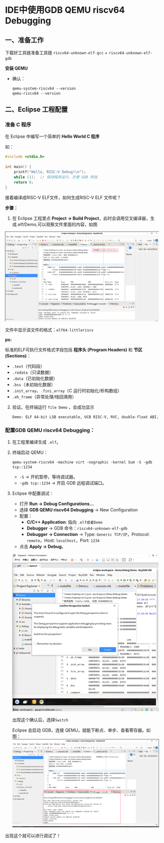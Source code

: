 # IDE中使用GDB QEMU riscv64 Debugging

## 一、准备工作

下载好工具链准备工具链 `riscv64-unknown-elf-gcc` + `riscv64-unknown-elf-gdb`

**安装 QEMU**

- 确认：

  ```
  qemu-system-riscv64 --version
  qemu-riscv64 --version
  ```

## 二、Eclipse 工程配置

### 准备 C 程序

在 Eclipse 中编写一个简单的 **Hello World C 程序**

如：

```c
#include <stdio.h>

int main() {
    printf("Hello, RISC-V Debug!\n");
    while (1);  // 保持程序运行，方便 GDB 附加
    return 0;
}
```

接着编译成RISC-V ELF文件，如何生成RISC-V ELF 文件呢？

**步骤：**

1. 在 Eclipse 工程里点 **Project → Build Project**，此时会调用交叉编译器，生成.elf/Demo,可以观察文件里面的内容，如图

![](pic/pic3.png)

文件中显示该文件的格式：`elf64-littleriscv`

**ps:**

标准的ELF可执行文件格式字段包括 **程序头 (Program Headers)** 和 **节区 (Sections)**：

- `.text`（代码段）
- `.rodata`（只读数据）
- `.data`（已初始化数据）
- `.bss`（未初始化数据）
- `.init_array`、`.fini_array`（C 运行时初始化/析构数组）
- `.eh_frame`（异常处理/栈回溯用）

2. 验证。在终端运行 `file Demo` ，会成功显示 

   ```bash
   Demo: ELF 64-bit LSB executable, UCB RISC-V, RVC, double-float ABI, version 1 (SYSV), statically linked, with debug_info, not stripped
   ```

### 配置GDB QEMU riscv64 Debugging：

1. 在工程里编译生成 `.elf`。

2. 终端启动 QEMU：

   ```
   qemu-system-riscv64 -machine virt -nographic -kernel Sum -S -gdb tcp::1234
   ```

   - `-S` → 开机暂停，等待调试器。
   - `-gdb tcp::1234` → 开启 GDB 远程调试端口。

3. Eclipse 中配置调试：

   - 打开 **Run → Debug Configurations…**
   - 选择 **GDB QEMU riscv64 Debugging** → New Configuration
   - 配置：
     - **C/C++ Application**: 指向 `.elf或者Demo`
     - **Debugger** → GDB 命令：`riscv64-unknown-elf-gdb`
     - **Debugger → Connection** → Type: `Generic TCP/IP`，Protocol: `remote`，Host: `localhost`，Port: `1234`
   - 点击 **Apply → Debug**。

   ![](pic/pic4.png)

   出现这个确认后，选择`Switch`

   Eclipse 会启动 GDB，连接 QEMU，就能下断点、单步、查看寄存器。如图：
   ![](pic/pic5.png)

出现这个就可以进行调试了！